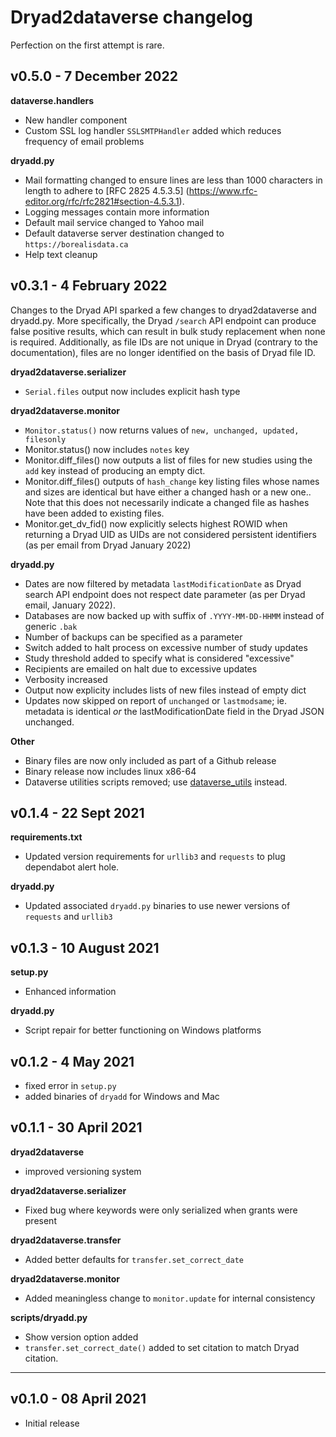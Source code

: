 # Dryad2dataverse changelog

Perfection on the first attempt is rare.

## v0.5.0 - 7 December 2022

**dataverse.handlers**

* New handler component
* Custom SSL log handler `SSLSMTPHandler` added which reduces frequency of email problems

**dryadd.py**

* Mail formatting changed to ensure lines are less than 1000 characters in length to adhere to [RFC 2825 4.5.3.5] (https://www.rfc-editor.org/rfc/rfc2821#section-4.5.3.1).
* Logging messages contain more information
* Default mail service changed to Yahoo mail
* Default dataverse server destination changed to `https://borealisdata.ca`
* Help text cleanup

## v0.3.1 - 4 February 2022

Changes to the Dryad API sparked a few changes to dryad2dataverse and dryadd.py. More specifically, the Dryad `/search` API endpoint can produce false positive results, which can result in bulk study replacement when none is required. Additionally, as file IDs are not unique in Dryad (contrary to the documentation), files are no longer identified on the basis of Dryad file ID.

**dryad2dataverse.serializer**

* `Serial.files` output now includes explicit hash type

**dryad2dataverse.monitor**

* `Monitor.status()` now returns values of `new, unchanged, updated, filesonly`
*  Monitor.status() now includes `notes` key
*  Monitor.diff\_files() now outputs a list of files for new studies using the `add` key instead of producing an empty dict.
*  Monitor.diff\_files() outputs of `hash_change` key listing files whose names and sizes are identical but have either a changed hash or a new one.. Note that this does not necessarily indicate a changed file as hashes have been added to existing files.
*  Monitor.get\_dv\_fid() now explicitly selects highest ROWID when returning a Dryad UID as UIDs are not considered persistent identifiers (as per email from Dryad January 2022)

**dryadd.py**

* Dates are now filtered by metadata `lastModificationDate` as Dryad search API endpoint does not respect date parameter (as per Dryad email, January 2022). 
* Databases are now backed up with suffix of `.YYYY-MM-DD-HHMM` instead of generic `.bak`
* Number of backups can be specified as a parameter
* Switch added to halt process on excessive number of study updates
* Study threshold added to specify what is considered "excessive"
* Recipients are emailed on halt due to excessive updates
* Verbosity increased
* Output now explicity includes lists of new files instead of empty dict
* Updates now skipped on report of `unchanged` or `lastmodsame`; ie. metadata is identical *or* the lastModificationDate field in the Dryad JSON unchanged.

**Other**

* Binary files are now only included as part of a Github release
* Binary release now includes linux x86-64
* Dataverse utilities scripts removed; use [dataverse_utils](https://github.com/ubc-library-rc/dataverse_utils) instead.

## v0.1.4 - 22 Sept 2021

**requirements.txt**

* Updated version requirements for `urllib3` and `requests` to plug dependabot alert hole.

**dryadd.py**

* Updated associated `dryadd.py` binaries to use newer versions of `requests` and `urllib3`

## v0.1.3 - 10 August 2021

**setup.py**

* Enhanced information

**dryadd.py**

* Script repair for better functioning on Windows platforms

## v0.1.2 - 4 May 2021

* fixed error in `setup.py`
* added binaries of `dryadd` for Windows and Mac

## v0.1.1 - 30 April 2021

**dryad2dataverse**

* improved versioning system

**dryad2dataverse.serializer**

* Fixed bug where keywords were only serialized when grants were present

**dryad2dataverse.transfer**

* Added better defaults for `transfer.set_correct_date`

**dryad2dataverse.monitor**

* Added meaningless change to `monitor.update` for internal consistency

**scripts/dryadd.py**

* Show version option added
* `transfer.set_correct_date()` added to set citation to match Dryad citation.

---

## v0.1.0 - 08 April 2021

* Initial release

